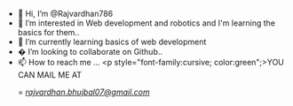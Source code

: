 - 👋 Hi, I’m @Rajvardhan786
- 👀 I’m interested in Web development and robotics and I'm learning the basics for them.. 
- 🌱 I’m currently learning basics of web development 
- � I’m looking to collaborate on Github..
- 📫 How to reach me ... <p style="font-family:cursive; color:green";>YOU CAN MAIL ME AT</p>= <em>rajvardhan.bhujbal07@gmail.com</em>

<!---
Rajvardhan786/Rajvardhan786 is a ✨ special ✨ repository because its `README.md` (this file) appears on your GitHub profile.
You can click the Preview link to take a look at your changes.
--->
